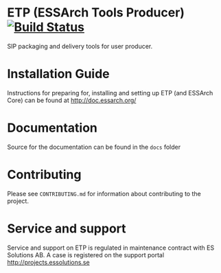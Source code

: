 # ETP (ESSArch Tools Producer) [![Build Status](https://travis-ci.org/ESSolutions/ESSArch_Tools_Producer.svg?branch=master)](https://travis-ci.org/ESSolutions/ESSArch_Tools_Producer)

SIP packaging and delivery tools for user producer.

# Installation Guide

Instructions for preparing for, installing and setting up ETP (and ESSArch Core) can be found at http://doc.essarch.org/

# Documentation 

Source for the documentation can be found in the `docs` folder

# Contributing

Please see `CONTRIBUTING.md` for information about contributing to the project.

# Service and support

Service and support on ETP is regulated in maintenance contract with ES Solutions AB. A case is registered on the support portal http://projects.essolutions.se
